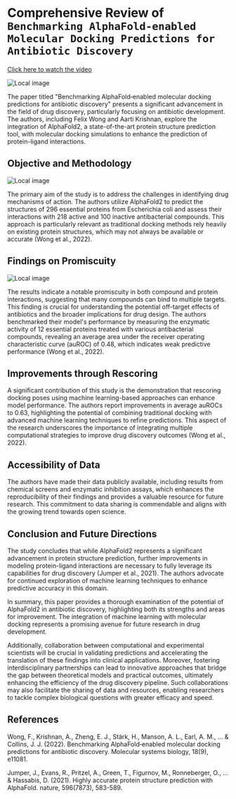# Comprehensive Review of ```Benchmarking AlphaFold‐enabled Molecular Docking Predictions for Antibiotic Discovery```

[Click here to watch the video](https://youtu.be/DjSeMZIijaU)

![Local image](./images/header.png)

The paper titled "Benchmarking AlphaFold‐enabled molecular docking predictions for antibiotic discovery" presents a significant advancement in the field of drug discovery, particularly focusing on antibiotic development. The authors, including Felix Wong and Aarti Krishnan, explore the integration of AlphaFold2, a state-of-the-art protein structure prediction tool, with molecular docking simulations to enhance the prediction of protein-ligand interactions.

## Objective and Methodology
![Local image](./images/methodology.png)

The primary aim of the study is to address the challenges in identifying drug mechanisms of action. The authors utilize AlphaFold2 to predict the structures of 296 essential proteins from Escherichia coli and assess their interactions with 218 active and 100 inactive antibacterial compounds. This approach is particularly relevant as traditional docking methods rely heavily on existing protein structures, which may not always be available or accurate (Wong et al., 2022).

## Findings on Promiscuity
![Local image](./images/result.png)

The results indicate a notable promiscuity in both compound and protein interactions, suggesting that many compounds can bind to multiple targets. This finding is crucial for understanding the potential off-target effects of antibiotics and the broader implications for drug design. The authors benchmarked their model's performance by measuring the enzymatic activity of 12 essential proteins treated with various antibacterial compounds, revealing an average area under the receiver operating characteristic curve (auROC) of 0.48, which indicates weak predictive performance (Wong et al., 2022).

## Improvements through Rescoring

A significant contribution of this study is the demonstration that rescoring docking poses using machine learning-based approaches can enhance model performance. The authors report improvements in average auROCs to 0.63, highlighting the potential of combining traditional docking with advanced machine learning techniques to refine predictions. This aspect of the research underscores the importance of integrating multiple computational strategies to improve drug discovery outcomes (Wong et al., 2022).

## Accessibility of Data

The authors have made their data publicly available, including results from chemical screens and enzymatic inhibition assays, which enhances the reproducibility of their findings and provides a valuable resource for future research. This commitment to data sharing is commendable and aligns with the growing trend towards open science.

## Conclusion and Future Directions

The study concludes that while AlphaFold2 represents a significant advancement in protein structure prediction, further improvements in modeling protein-ligand interactions are necessary to fully leverage its capabilities for drug discovery (Jumper et al., 2021). The authors advocate for continued exploration of machine learning techniques to enhance predictive accuracy in this domain.

In summary, this paper provides a thorough examination of the potential of AlphaFold2 in antibiotic discovery, highlighting both its strengths and areas for improvement. The integration of machine learning with molecular docking represents a promising avenue for future research in drug development.

Additionally, collaboration between computational and experimental scientists will be crucial in validating predictions and accelerating the translation of these findings into clinical applications. Moreover, fostering interdisciplinary partnerships can lead to innovative approaches that bridge the gap between theoretical models and practical outcomes, ultimately enhancing the efficiency of the drug discovery pipeline. Such collaborations may also facilitate the sharing of data and resources, enabling researchers to tackle complex biological questions with greater efficacy and speed.

## References
Wong, F., Krishnan, A., Zheng, E. J., Stärk, H., Manson, A. L., Earl, A. M., ... & Collins, J. J. (2022). Benchmarking AlphaFold‐enabled molecular docking predictions for antibiotic discovery. Molecular systems biology, 18(9), e11081.

Jumper, J., Evans, R., Pritzel, A., Green, T., Figurnov, M., Ronneberger, O., ... & Hassabis, D. (2021). Highly accurate protein structure prediction with AlphaFold. nature, 596(7873), 583-589.